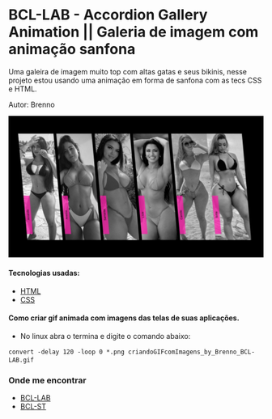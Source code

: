 # BCL-LAB - Accordion Gallery Animation || Galeria de imagem com animação sanfona

Uma galeira de imagem muito top com altas gatas e seus bikinis, nesse projeto estou usando uma animação em forma de sanfona com as tecs CSS e HTML.

Autor: Brenno



![gatas](screen.jpg)

#### Tecnologias usadas:
- [HTML](https://www.w3schools.com/html/default.asp)
- [CSS](https://developer.mozilla.org/pt-BR/docs/Web/CSS)


#### Como criar gif animada com imagens das telas de suas aplicações.

- No linux abra o termina e digite o comando abaixo:
```bach
convert -delay 120 -loop 0 *.png criandoGIFcomImagens_by_Brenno_BCL-LAB.gif
```

### Onde me encontrar

- [BCL-LAB](https://www.youtube.com/channel/UCr2gZzk_SAA53JzfRw7BL7g)
- [BCL-ST](https://www.bcl-st.com.br)